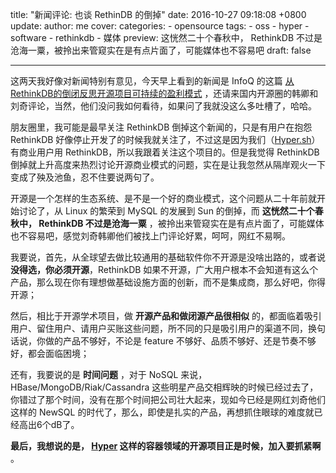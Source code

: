 title: "新闻评论: 也谈 RethinDB 的倒掉"
date: 2016-10-27 09:18:08 +0800
update:
author: me
cover:
categories:
    - opensource
tags:
    - oss
    - hyper
    - software
    - rethinkdb
    - 媒体
preview: 这恍然二十个春秋中， RethinkDB 不过是沧海一粟，被拎出来管窥实在是有点片面了，可能媒体也不容易吧
draft: false

---

这两天我好像对新闻特别有意见，今天早上看到的新闻是 InfoQ 的这篇 [从RethinkDB的倒闭反思开源项目可持续的盈利模式](http://www.infoq.com/cn/news/2016/10/Reflection-sustainable-profit-co) ，还请来国内开源圈的韩卿和刘奇评论，当然，他们没问我如何看待，如果问了我就没这么多吐槽了，哈哈。

朋友圈里，我可能是最早关注 RethinkDB 倒掉这个新闻的，只是有用户在抱怨 RethinkDB 好像停止开发了的时候我就关注了，不过这是因为我们（[Hyper.sh](https://hyper.sh)）有商业用户用 RethinkDB，所以我跟着关注这个项目的。但是我觉得 RethinkDB 倒掉就上升高度来热烈讨论开源商业模式的问题，实在是让我忽然从隔岸观火一下变成了殃及池鱼，忍不住要说两句了。

开源是一个怎样的生态系统、是不是一个好的商业模式，这个问题从二十年前就开始讨论了，从 Linux 的繁荣到 MySQL 的发展到 Sun 的倒掉，而 **这恍然二十个春秋中， RethinkDB 不过是沧海一粟** ，被拎出来管窥实在是有点片面了，可能媒体也不容易吧，感觉刘奇韩卿他们被找上门评论好累，呵呵，网红不易啊。

我要说，首先，从全球望去做比较通用的基础软件你不开源是没啥出路的，或者说 **没得选，你必须开源**，RethinkDB 如果不开源，广大用户根本不会知道有这么个产品，那么现在你有理想做基础设施方面的创新，而不是集成商，那么好吧，你得开源；

然后，相比于开源学术项目，做 **开源产品和做闭源产品很相似** 的，都面临着吸引用户、留住用户、请用户买账这些问题，所不同的只是吸引用户的渠道不同，换句话说，你做的产品不够好，不论是 feature 不够好、品质不够好、还是节奏不够好，都会面临困境；

还有，我要说的是 **时间问题** ，对于 NoSQL 来说，HBase/MongoDB/Riak/Cassandra 这些明星产品交相辉映的时候已经过去了，你错过了那个时间，没有在那个时间把公司壮大起来，现如今已经是网红刘奇他们这样的 NewSQL 的时代了，那么，即使是扎实的产品，再想抓住眼球的难度就已经高出6个dB了。

**最后，我想说的是， [Hyper](https://github.com/hyperhq/hyperd) 这样的容器领域的开源项目正是时候，加入要抓紧啊** 。

